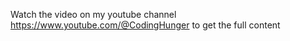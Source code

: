 Watch the video on my youtube channel https://www.youtube.com/@CodingHunger to get the full content
